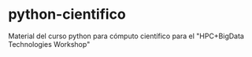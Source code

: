 # python-cientifico
Material del curso python para cómputo científico para el "HPC+BigData Technologies Workshop"

